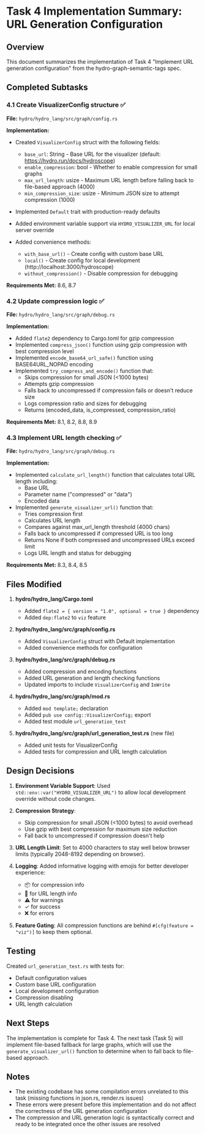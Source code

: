 # Task 4 Implementation Summary: URL Generation Configuration

## Overview
This document summarizes the implementation of Task 4 "Implement URL generation configuration" from the hydro-graph-semantic-tags spec.

## Completed Subtasks

### 4.1 Create VisualizerConfig structure ✅
**File:** `hydro/hydro_lang/src/graph/config.rs`

**Implementation:**
- Created `VisualizerConfig` struct with the following fields:
  - `base_url`: String - Base URL for the visualizer (default: https://hydro.run/docs/hydroscope)
  - `enable_compression`: bool - Whether to enable compression for small graphs
  - `max_url_length`: usize - Maximum URL length before falling back to file-based approach (4000)
  - `min_compression_size`: usize - Minimum JSON size to attempt compression (1000)

- Implemented `Default` trait with production-ready defaults
- Added environment variable support via `HYDRO_VISUALIZER_URL` for local server override
- Added convenience methods:
  - `with_base_url()` - Create config with custom base URL
  - `local()` - Create config for local development (http://localhost:3000/hydroscope)
  - `without_compression()` - Disable compression for debugging

**Requirements Met:** 8.6, 8.7

### 4.2 Update compression logic ✅
**File:** `hydro/hydro_lang/src/graph/debug.rs`

**Implementation:**
- Added `flate2` dependency to Cargo.toml for gzip compression
- Implemented `compress_json()` function using gzip compression with best compression level
- Implemented `encode_base64_url_safe()` function using BASE64URL_NOPAD encoding
- Implemented `try_compress_and_encode()` function that:
  - Skips compression for small JSON (<1000 bytes)
  - Attempts gzip compression
  - Falls back to uncompressed if compression fails or doesn't reduce size
  - Logs compression ratio and sizes for debugging
  - Returns (encoded_data, is_compressed, compression_ratio)

**Requirements Met:** 8.1, 8.2, 8.8, 8.9

### 4.3 Implement URL length checking ✅
**File:** `hydro/hydro_lang/src/graph/debug.rs`

**Implementation:**
- Implemented `calculate_url_length()` function that calculates total URL length including:
  - Base URL
  - Parameter name ("compressed" or "data")
  - Encoded data
- Implemented `generate_visualizer_url()` function that:
  - Tries compression first
  - Calculates URL length
  - Compares against max_url_length threshold (4000 chars)
  - Falls back to uncompressed if compressed URL is too long
  - Returns None if both compressed and uncompressed URLs exceed limit
  - Logs URL length and status for debugging

**Requirements Met:** 8.3, 8.4, 8.5

## Files Modified

1. **hydro/hydro_lang/Cargo.toml**
   - Added `flate2 = { version = "1.0", optional = true }` dependency
   - Added `dep:flate2` to `viz` feature

2. **hydro/hydro_lang/src/graph/config.rs**
   - Added `VisualizerConfig` struct with Default implementation
   - Added convenience methods for configuration

3. **hydro/hydro_lang/src/graph/debug.rs**
   - Added compression and encoding functions
   - Added URL generation and length checking functions
   - Updated imports to include `VisualizerConfig` and `IoWrite`

4. **hydro/hydro_lang/src/graph/mod.rs**
   - Added `mod template;` declaration
   - Added `pub use config::VisualizerConfig;` export
   - Added test module `url_generation_test`

5. **hydro/hydro_lang/src/graph/url_generation_test.rs** (new file)
   - Added unit tests for VisualizerConfig
   - Added tests for compression and URL length calculation

## Design Decisions

1. **Environment Variable Support**: Used `std::env::var("HYDRO_VISUALIZER_URL")` to allow local development override without code changes.

2. **Compression Strategy**: 
   - Skip compression for small JSON (<1000 bytes) to avoid overhead
   - Use gzip with best compression for maximum size reduction
   - Fall back to uncompressed if compression doesn't help

3. **URL Length Limit**: Set to 4000 characters to stay well below browser limits (typically 2048-8192 depending on browser).

4. **Logging**: Added informative logging with emojis for better developer experience:
   - 📦 for compression info
   - 🔗 for URL length info
   - ⚠️ for warnings
   - ✓ for success
   - ❌ for errors

5. **Feature Gating**: All compression functions are behind `#[cfg(feature = "viz")]` to keep them optional.

## Testing

Created `url_generation_test.rs` with tests for:
- Default configuration values
- Custom base URL configuration
- Local development configuration
- Compression disabling
- URL length calculation

## Next Steps

The implementation is complete for Task 4. The next task (Task 5) will implement file-based fallback for large graphs, which will use the `generate_visualizer_url()` function to determine when to fall back to file-based approach.

## Notes

- The existing codebase has some compilation errors unrelated to this task (missing functions in json.rs, render.rs issues)
- These errors were present before this implementation and do not affect the correctness of the URL generation configuration
- The compression and URL generation logic is syntactically correct and ready to be integrated once the other issues are resolved
